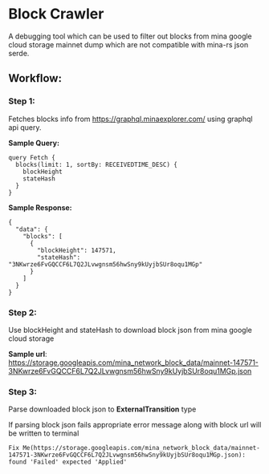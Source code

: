 # Block Crawler

A debugging tool which can be used to filter out blocks from mina google cloud storage mainnet dump which are not compatible with mina-rs json serde.

## Workflow:

### Step 1: 
Fetches blocks info from https://graphql.minaexplorer.com/ using graphql api query.

**Sample Query:**
```
query Fetch {
  blocks(limit: 1, sortBy: RECEIVEDTIME_DESC) {
    blockHeight
    stateHash
  }
}
```
**Sample Response:**
```
{
  "data": {
    "blocks": [
      {
        "blockHeight": 147571,
        "stateHash": "3NKwrze6FvGQCCF6L7Q2JLvwgnsm56hwSny9kUyjbSUr8oqu1MGp"
      }
    ]
  }
}
```

### Step 2: 
Use blockHeight and stateHash to download block json from mina google cloud storage

**Sample url**: https://storage.googleapis.com/mina_network_block_data/mainnet-147571-3NKwrze6FvGQCCF6L7Q2JLvwgnsm56hwSny9kUyjbSUr8oqu1MGp.json


### Step 3: 
Parse downloaded block json to **ExternalTransition** type

If parsing block json fails appropriate error message along with block url will be written to terminal
```
Fix Me(https://storage.googleapis.com/mina_network_block_data/mainnet-147571-3NKwrze6FvGQCCF6L7Q2JLvwgnsm56hwSny9kUyjbSUr8oqu1MGp.json): found 'Failed' expected 'Applied'
```
